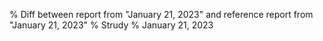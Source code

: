 % Diff between report from "January 21, 2023" and reference report from "January 21, 2023"
% Strudy
% January 21, 2023



